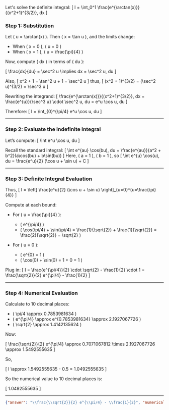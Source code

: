 Let's solve the definite integral:
\[
I = \int_0^1 \frac{e^{\arctan(x)}}{(x^2+1)^{3/2}}\, dx
\]

### Step 1: Substitution

Let \( u = \arctan(x) \). Then \( x = \tan u \), and the limits change:
- When \( x = 0 \), \( u = 0 \)
- When \( x = 1 \), \( u = \frac{\pi}{4} \)

Now, compute \( dx \) in terms of \( du \):

\[
\frac{dx}{du} = \sec^2 u \implies dx = \sec^2 u\, du
\]

Also,
\[
x^2 + 1 = \tan^2 u + 1 = \sec^2 u
\]
thus,
\[
(x^2 + 1)^{3/2} = (\sec^2 u)^{3/2} = \sec^3 u
\]

Rewriting the integrand:
\[
\frac{e^{\arctan(x)}}{(x^2+1)^{3/2}}\, dx = \frac{e^{u}}{\sec^3 u} \cdot \sec^2 u\, du = e^u \cos u\, du
\]

Therefore:
\[
I = \int_{0}^{\pi/4} e^u \cos u\, du
\]

---

### Step 2: Evaluate the Indefinite Integral

Let’s compute:
\[
\int e^u \cos u\, du
\]

Recall the standard integral:
\[
\int e^{au} \cos(bu)\, du = \frac{e^{au}}{a^2 + b^2}(a\cos(bu) + b\sin(bu))
\]
Here, \( a = 1 \), \( b = 1 \), so
\[
\int e^{u} \cos(u)\, du = \frac{e^u}{2} (\cos u + \sin u) + C
\]

---

### Step 3: Definite Integral Evaluation

Thus,
\[
I = \left[ \frac{e^u}{2} (\cos u + \sin u) \right]_{u=0}^{u=\frac{\pi}{4}}
\]

Compute at each bound:

- For \( u = \frac{\pi}{4} \):
    - \( e^{\pi/4} \)
    - \( \cos(\pi/4) + \sin(\pi/4) = \frac{1}{\sqrt{2}} + \frac{1}{\sqrt{2}} = \frac{2}{\sqrt{2}} = \sqrt{2} \)

- For \( u = 0 \):
    - \( e^{0} = 1 \)
    - \( \cos(0) + \sin(0) = 1 + 0 = 1 \)

Plug in:
\[
I = \frac{e^{\pi/4}}{2} \cdot \sqrt{2} - \frac{1}{2} \cdot 1 = \frac{\sqrt{2}}{2} e^{\pi/4} - \frac{1}{2}
\]

---

### Step 4: Numerical Evaluation

Calculate to 10 decimal places:

- \( \pi/4 \approx 0.7853981634 \)
- \( e^{\pi/4} \approx e^{0.7853981634} \approx 2.1927067726 \)
- \( \sqrt{2} \approx 1.4142135624 \)

Now:

\[
\frac{\sqrt{2}}{2} e^{\pi/4} \approx 0.7071067812 \times 2.1927067726 \approx 1.5492555635
\]

So,

\[
I \approx 1.5492555635 - 0.5 = 1.0492555635
\]

So the numerical value to 10 decimal places is:

\[
1.0492555635
\]

---

```json
{"answer": "\\frac{\\sqrt{2}}{2} e^{\\pi/4} - \\frac{1}{2}", "numerical_answer": "1.0492555635"}
```
